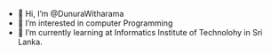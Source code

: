 - 👋 Hi, I’m @DunuraWitharama
- 👀 I’m interested in computer Programming
- 🌱 I’m currently learning at Informatics Institute of Technolohy in Sri Lanka.

<!---
DunuraWitharama/DunuraWitharama is a ✨ special ✨ repository because its `README.md` (this file) appears on your GitHub profile.
You can click the Preview link to take a look at your changes.
--->

